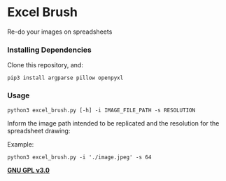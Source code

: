 # Excel Brush

Re-do your images on spreadsheets

### Installing Dependencies

Clone this repository, and:
```
pip3 install argparse pillow openpyxl
```

### Usage

```
python3 excel_brush.py [-h] -i IMAGE_FILE_PATH -s RESOLUTION
```

Inform the image path intended to be replicated and the resolution for the spreadsheet drawing:

Example:
```
python3 excel_brush.py -i './image.jpeg' -s 64
```




**[GNU GPL v3.0](https://www.gnu.org/licenses/gpl-3.0.html)**

